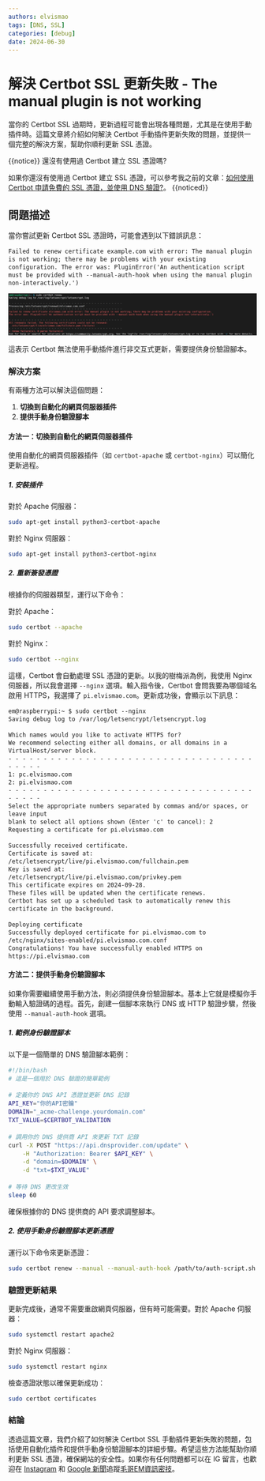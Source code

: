 ```yaml
---
authors: elvismao
tags: [DNS, SSL]
categories: [debug]
date: 2024-06-30
---
```


# 解決 Certbot SSL 更新失敗 - The manual plugin is not working

當你的 Certbot SSL 過期時，更新過程可能會出現各種問題，尤其是在使用手動插件時。這篇文章將介紹如何解決 Certbot 手動插件更新失敗的問題，並提供一個完整的解決方案，幫助你順利更新 SSL 憑證。

<!--more-->

{{notice}}
還沒有使用過 Certbot 建立 SSL 憑證嗎?

如果你還沒有使用過 Certbot 建立 SSL 憑證，可以參考我之前的文章：[如何使用 Certbot 申請免費的 SSL 憑證，並使用 DNS 驗證?](https://emtech.cc/post/setup-ssl-certificate-nginx-certbot/)。
{{noticed}}

## 問題描述

當你嘗試更新 Certbot SSL 憑證時，可能會遇到以下錯誤訊息：

```plaintext
Failed to renew certificate example.com with error: The manual plugin is not working; there may be problems with your existing configuration. The error was: PluginError('An authentication script must be provided with --manual-auth-hook when using the manual plugin non-interactively.')
```

![Failed to renew certificate](failed.webp)

這表示 Certbot 無法使用手動插件進行非交互式更新，需要提供身份驗證腳本。

### 解決方案

有兩種方法可以解決這個問題：

1. **切換到自動化的網頁伺服器插件**
2. **提供手動身份驗證腳本**

#### 方法一：切換到自動化的網頁伺服器插件

使用自動化的網頁伺服器插件（如 `certbot-apache` 或 `certbot-nginx`）可以簡化更新過程。

##### 1. 安裝插件

對於 Apache 伺服器：

```bash
sudo apt-get install python3-certbot-apache
```

對於 Nginx 伺服器：

```bash
sudo apt-get install python3-certbot-nginx
```

##### 2. 重新簽發憑證

根據你的伺服器類型，運行以下命令：

對於 Apache：

```bash
sudo certbot --apache
```

對於 Nginx：

```bash
sudo certbot --nginx
```

這樣，Certbot 會自動處理 SSL 憑證的更新。以我的樹梅派為例，我使用 Nginx 伺服器，所以我會選擇 `--nginx` 選項。輸入指令後，Certbot 會問我要為哪個域名啟用 HTTPS，我選擇了 `pi.elvismao.com`。更新成功後，會顯示以下訊息：

```plaintext
em@raspberrypi:~ $ sudo certbot --nginx
Saving debug log to /var/log/letsencrypt/letsencrypt.log

Which names would you like to activate HTTPS for?
We recommend selecting either all domains, or all domains in a VirtualHost/server block.
- - - - - - - - - - - - - - - - - - - - - - - - - - - - - - - - - - - - - - - -
1: pc.elvismao.com
2: pi.elvismao.com
- - - - - - - - - - - - - - - - - - - - - - - - - - - - - - - - - - - - - - - -
Select the appropriate numbers separated by commas and/or spaces, or leave input
blank to select all options shown (Enter 'c' to cancel): 2
Requesting a certificate for pi.elvismao.com

Successfully received certificate.
Certificate is saved at: /etc/letsencrypt/live/pi.elvismao.com/fullchain.pem
Key is saved at:         /etc/letsencrypt/live/pi.elvismao.com/privkey.pem
This certificate expires on 2024-09-28.
These files will be updated when the certificate renews.
Certbot has set up a scheduled task to automatically renew this certificate in the background.

Deploying certificate
Successfully deployed certificate for pi.elvismao.com to /etc/nginx/sites-enabled/pi.elvismao.com.conf
Congratulations! You have successfully enabled HTTPS on https://pi.elvismao.com
```

#### 方法二：提供手動身份驗證腳本

如果你需要繼續使用手動方法，則必須提供身份驗證腳本。基本上它就是模擬你手動輸入驗證碼的過程。首先，創建一個腳本來執行 DNS 或 HTTP 驗證步驟，然後使用 `--manual-auth-hook` 選項。

##### 1. 範例身份驗證腳本

以下是一個簡單的 DNS 驗證腳本範例：

```bash
#!/bin/bash
# 這是一個用於 DNS 驗證的簡單範例

# 定義你的 DNS API 憑證並更新 DNS 記錄
API_KEY="你的API密鑰"
DOMAIN="_acme-challenge.yourdomain.com"
TXT_VALUE=$CERTBOT_VALIDATION

# 調用你的 DNS 提供商 API 來更新 TXT 記錄
curl -X POST "https://api.dnsprovider.com/update" \
    -H "Authorization: Bearer $API_KEY" \
    -d "domain=$DOMAIN" \
    -d "txt=$TXT_VALUE"

# 等待 DNS 更改生效
sleep 60
```

確保根據你的 DNS 提供商的 API 要求調整腳本。

##### 2. 使用手動身份驗證腳本更新憑證

運行以下命令來更新憑證：

```bash
sudo certbot renew --manual --manual-auth-hook /path/to/auth-script.sh
```

### 驗證更新結果

更新完成後，通常不需要重啟網頁伺服器，但有時可能需要。對於 Apache 伺服器：

```bash
sudo systemctl restart apache2
```

對於 Nginx 伺服器：

```bash
sudo systemctl restart nginx
```

檢查憑證狀態以確保更新成功：

```bash
sudo certbot certificates
```

### 結論

透過這篇文章，我們介紹了如何解決 Certbot SSL 手動插件更新失敗的問題，包括使用自動化插件和提供手動身份驗證腳本的詳細步驟。希望這些方法能幫助你順利更新 SSL 憑證，確保網站的安全性。如果你有任何問題都可以在 IG 留言，也歡迎在 [Instagram](https://www.instagram.com/emtech.cc) 和 [Google 新聞](https://news.google.com/publications/CAAqBwgKMKXLvgswsubVAw?ceid=TW:zh-Hant&oc=3)追蹤[毛哥EM資訊密技](https://emtech.cc/)。
